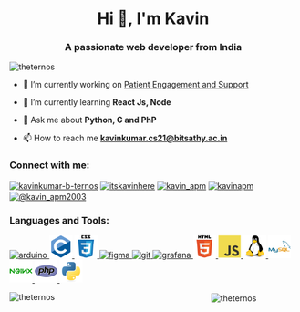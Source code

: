 <h1 align="center">Hi 👋, I'm Kavin</h1>
<h3 align="center">A passionate web developer from India</h3>

<p align="left"> <img src="https://komarev.com/ghpvc/?username=theternos&label=Profile%20views&color=0e75b6&style=flat" alt="theternos" /> </p>

- 🔭 I’m currently working on [Patient Engagement and Support](https://github.com/Theternos/Patient-Doctor-Portal)

- 🌱 I’m currently learning **React Js, Node**

- 💬 Ask me about **Python, C and PhP**

- 📫 How to reach me **kavinkumar.cs21@bitsathy.ac.in**

<h3 align="left">Connect with me:</h3>
<p align="left">
<a href="https://linkedin.com/in/kavinkumar-b-ternos" target="blank"><img align="center" src="https://raw.githubusercontent.com/rahuldkjain/github-profile-readme-generator/master/src/images/icons/Social/linked-in-alt.svg" alt="kavinkumar-b-ternos" height="30" width="40" /></a>
<a href="https://instagram.com/itskavinhere" target="blank"><img align="center" src="https://raw.githubusercontent.com/rahuldkjain/github-profile-readme-generator/master/src/images/icons/Social/instagram.svg" alt="itskavinhere" height="30" width="40" /></a>
<a href="https://www.codechef.com/users/kavin_apm" target="blank"><img align="center" src="https://cdn.jsdelivr.net/npm/simple-icons@3.1.0/icons/codechef.svg" alt="kavin_apm" height="30" width="40" /></a>
<a href="https://www.leetcode.com/kavinapm" target="blank"><img align="center" src="https://raw.githubusercontent.com/rahuldkjain/github-profile-readme-generator/master/src/images/icons/Social/leet-code.svg" alt="kavinapm" height="30" width="40" /></a>
<a href="https://www.hackerearth.com/@kavin_apm2003" target="blank"><img align="center" src="https://raw.githubusercontent.com/rahuldkjain/github-profile-readme-generator/master/src/images/icons/Social/hackerearth.svg" alt="@kavin_apm2003" height="30" width="40" /></a>
</p>

<h3 align="left">Languages and Tools:</h3>
<p align="left"> <a href="https://www.arduino.cc/" target="_blank" rel="noreferrer"> <img src="https://cdn.worldvectorlogo.com/logos/arduino-1.svg" alt="arduino" width="40" height="40"/> </a> <a href="https://www.cprogramming.com/" target="_blank" rel="noreferrer"> <img src="https://raw.githubusercontent.com/devicons/devicon/master/icons/c/c-original.svg" alt="c" width="40" height="40"/> </a> <a href="https://www.w3schools.com/css/" target="_blank" rel="noreferrer"> <img src="https://raw.githubusercontent.com/devicons/devicon/master/icons/css3/css3-original-wordmark.svg" alt="css3" width="40" height="40"/> </a> <a href="https://www.figma.com/" target="_blank" rel="noreferrer"> <img src="https://www.vectorlogo.zone/logos/figma/figma-icon.svg" alt="figma" width="40" height="40"/> </a> <a href="https://git-scm.com/" target="_blank" rel="noreferrer"> <img src="https://www.vectorlogo.zone/logos/git-scm/git-scm-icon.svg" alt="git" width="40" height="40"/> </a> <a href="https://grafana.com" target="_blank" rel="noreferrer"> <img src="https://www.vectorlogo.zone/logos/grafana/grafana-icon.svg" alt="grafana" width="40" height="40"/> </a> <a href="https://www.w3.org/html/" target="_blank" rel="noreferrer"> <img src="https://raw.githubusercontent.com/devicons/devicon/master/icons/html5/html5-original-wordmark.svg" alt="html5" width="40" height="40"/> </a> <a href="https://developer.mozilla.org/en-US/docs/Web/JavaScript" target="_blank" rel="noreferrer"> <img src="https://raw.githubusercontent.com/devicons/devicon/master/icons/javascript/javascript-original.svg" alt="javascript" width="40" height="40"/> </a> <a href="https://www.linux.org/" target="_blank" rel="noreferrer"> <img src="https://raw.githubusercontent.com/devicons/devicon/master/icons/linux/linux-original.svg" alt="linux" width="40" height="40"/> </a> <a href="https://www.mysql.com/" target="_blank" rel="noreferrer"> <img src="https://raw.githubusercontent.com/devicons/devicon/master/icons/mysql/mysql-original-wordmark.svg" alt="mysql" width="40" height="40"/> </a> <a href="https://www.nginx.com" target="_blank" rel="noreferrer"> <img src="https://raw.githubusercontent.com/devicons/devicon/master/icons/nginx/nginx-original.svg" alt="nginx" width="40" height="40"/> </a> <a href="https://www.php.net" target="_blank" rel="noreferrer"> <img src="https://raw.githubusercontent.com/devicons/devicon/master/icons/php/php-original.svg" alt="php" width="40" height="40"/> </a> <a href="https://www.python.org" target="_blank" rel="noreferrer"> <img src="https://raw.githubusercontent.com/devicons/devicon/master/icons/python/python-original.svg" alt="python" width="40" height="40"/> </a> </p>

<p><img align="left" src="https://github-readme-stats.vercel.app/api/top-langs?username=theternos&show_icons=true&locale=en&layout=compact" width="350px" height="180px" alt="theternos" /></p>

<p>&nbsp;<img align="center" src="https://github-readme-stats.vercel.app/api?username=theternos&show_icons=true&locale=en" width="400px" height="200px" alt="theternos" /></p>
